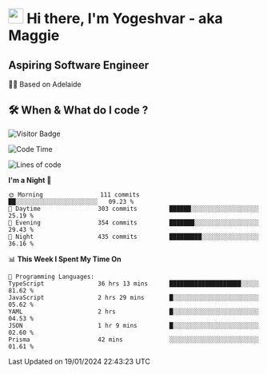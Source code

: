<h1><img src="https://emojis.slackmojis.com/emojis/images/1531849430/4246/blob-sunglasses.gif?1531849430" width="30"/> Hi there, I'm Yogeshvar - aka Maggie</h1>

## Aspiring Software Engineer
🏂🏻  Based on Adelaide 

## 🛠 When & What do I code ?  

![Visitor Badge](https://visitor-badge.feriirawann.repl.co?username=yogeshvar&repo=yogeshvar&label=Visitors&style=plastic&color=%23457BFF&contentType=svg)

<!--START_SECTION:waka-->
![Code Time](http://img.shields.io/badge/Code%20Time-2%2C611%20hrs%208%20mins-blue)

![Lines of code](https://img.shields.io/badge/From%20Hello%20World%20I%27ve%20Written-4.1%20million%20lines%20of%20code-blue)

**I'm a Night 🦉** 

```text
🌞 Morning                111 commits         ██░░░░░░░░░░░░░░░░░░░░░░░   09.23 % 
🌆 Daytime                303 commits         ██████░░░░░░░░░░░░░░░░░░░   25.19 % 
🌃 Evening                354 commits         ███████░░░░░░░░░░░░░░░░░░   29.43 % 
🌙 Night                  435 commits         █████████░░░░░░░░░░░░░░░░   36.16 % 
```


📊 **This Week I Spent My Time On** 

```text
💬 Programming Languages: 
TypeScript               36 hrs 13 mins      ████████████████████░░░░░   81.62 % 
JavaScript               2 hrs 29 mins       █░░░░░░░░░░░░░░░░░░░░░░░░   05.62 % 
YAML                     2 hrs               █░░░░░░░░░░░░░░░░░░░░░░░░   04.53 % 
JSON                     1 hr 9 mins         █░░░░░░░░░░░░░░░░░░░░░░░░   02.60 % 
Prisma                   42 mins             ░░░░░░░░░░░░░░░░░░░░░░░░░   01.61 % 
```


 Last Updated on 19/01/2024 22:43:23 UTC
<!--END_SECTION:waka-->
